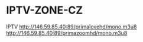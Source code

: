 # IPTV-ZONE-CZ
IPTV
http://146.59.85.40:89/primalovehd/mono.m3u8        ﻿
http://146.59.85.40:89/primazoomhd/mono.m3u8 ﻿
